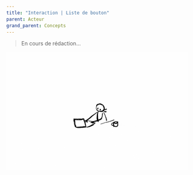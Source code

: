 ```yaml
---
title: "Interaction | Liste de bouton"
parent: Acteur
grand_parent: Concepts
---
```



> En cours de rédaction...

![SynApps](../../assets/under-progress.gif)
